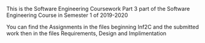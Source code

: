 This is the Software Engineering Coursework Part 3 part of the Software Engineering Course in Semester 1 of 2019-2020

You can find the Assignments in the files beginning Inf2C and the submitted work then in the files Requirements, Design and Implimentation
